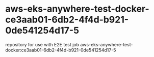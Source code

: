 # aws-eks-anywhere-test-docker-ce3aab01-6db2-4f4d-b921-0de541254d17-5
repository for use with E2E test job aws-eks-anywhere-test-docker:ce3aab01-6db2-4f4d-b921-0de541254d17-5
